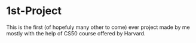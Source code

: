 # 1st-Project
This is the first (of hopefuly many other to come) ever project made by me mostly with the help of CS50 course offered by Harvard.
